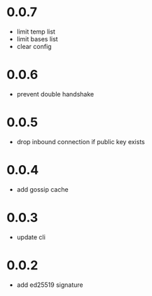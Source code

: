 # 0.0.7
* limit temp list
* limit bases list
* clear config

# 0.0.6
* prevent double handshake

# 0.0.5
* drop inbound connection if public key exists

# 0.0.4
* add gossip cache

# 0.0.3
* update cli

# 0.0.2
* add ed25519 signature